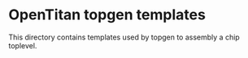 # OpenTitan topgen templates

This directory contains templates used by topgen to assembly a chip toplevel.

